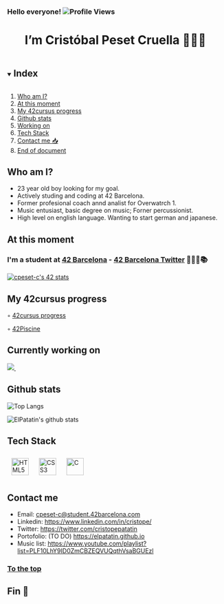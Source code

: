 ### Hello everyone! ![Profile Views](https://komarev.com/ghpvc/?username=ElPatatin)

<h1 align="center"> I’m Cristóbal Peset Cruella 🙋🏻‍♂️ </h1>

<!-- TABLE OF CONTENTS -->
<details open="open">
  <summary><h2 style="display: inline-block">Index</h2></summary>
  <ol>
    <li><a href="#who-am-i">Who am I?</a> </li>
    <li><a href="#at-this-moment">At this moment</a> </li>
    <li><a href="#my-42cursus-progress">My 42cursus progress</a></li>
    <li><a href="#github-stats">Github stats</a></li>
    <li><a href="#currently-working-on">Working on</a></li>
    <li><a href="#tech-stack">Tech Stack</a></li>
    <li><a href="#contact-me">Contact me 📥</a></li>
    <li><a href="#fin-🥔">End of document</a></li>
  </ol>
</details>

## Who am I?

* 23 year old boy looking for my goal.
* Actively studing and coding at 42 Barcelona.
* Former profesional coach annd analist for Overwatrch 1.
* Music entusiast, basic degree on music; Forner percussionist.
* High level on english language. Wanting to start german and japanese.

## At this moment
### I'm a student at [42 Barcelona](https://www.42barcelona.com/es/) - [42 Barcelona Twitter](https://twitter.com/42BarcelonaFTef) 👨🏻‍💻📚

[![cpeset-c's 42 stats](https://badge42.vercel.app/api/v2/cl5jfm7f4019309l3bu9a6pd8/stats?cursusId=21&coalitionId=204)](https://github.com/JaeSeoKim/badge42)

## My 42cursus progress

◦ [42cursus progress](https://github.com/ElPatatin/42-Cursus_Public)

◦ [42Piscine](https://github.com/ElPatatin/42_Piscine)

## Currently working on

<p align="left">
<a href="https://github.com/ElPatatin/Clift_cpeset-c">
<img src="https://github-readme-stats-defcon27.vercel.app/api/pin/?username=ElPatatin&repo=Clift_cpeset-c&show_owner=true&theme=react" />
</a>&ensp;
</p>

## Github stats

![Top Langs](https://github-readme-stats.vercel.app/api/top-langs/?username=ElPatatin&layout=compact&theme=dark&hide_border=true)

![ElPatatin's github stats](https://github-readme-stats.vercel.app/api?username=ElPatatin&show_icons=true&hide_border=true&theme=dark)

## Tech Stack

<img style="margin: 10px" src="https://profilinator.rishav.dev/skills-assets/html5-original-wordmark.svg" alt="HTML5" height="40" /> <img style="margin: 10px" src="https://profilinator.rishav.dev/skills-assets/css3-original-wordmark.svg" alt="CSS3" height="40" />  <img style="margin: 10px" src="https://profilinator.rishav.dev/skills-assets/c-original.svg" alt="C" height="40" />

## Contact me

* Email: cpeset-c@student.42barcelona.com
* Linkedin: https://www.linkedin.com/in/cristope/
* Twitter: https://twitter.com/cristopepatatin
* Portofolio: (TO DO) https://elpatatin.github.io
* Music list: https://www.youtube.com/playlist?list=PLF10LhY9ID0ZmCBZEQVUQqthVsaBGUEzl


<h3><a href="#hello-everyone">To the top</a></h3>

## Fin 🥔
